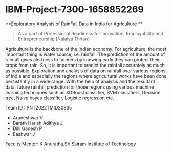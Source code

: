 # IBM-Project-7300-1658852269
 
**Exploratory Analysis of RainFall Data in India for Agriculture **

> As a part of Professional Readiness for Innovation, Employability and Entrepreneurship [Nalaiya Thiran]

Agriculture is the backbone of the Indian economy. For agriculture, the most important thing is water source, i.e. rainfall. The prediction of the amount of rainfall gives alertness to farmers by knowing early they can protect their crops from rain. So, it is important to predict the rainfall accurately as much as possible. Exploration and analysis of data on rainfall over various regions of India and especially the regions where agricultural works have been done persistently in a wide range. With the help of analysis and the resultant data, future rainfall prediction for those regions using various machine learning techniques such as XGBoost classifier, SVM classifiers, Decision tree, Naive bayes classifier, Logistic regression etc.

Team ID : PNT2022TMID20835
- Aruneshwar V 
- Barath Harish Adithya J
- Dilli Ganesh P 
- Eashwar J

Faculty Mentor: K Anuratha,[Sri Sairam Institute of Technology](https://sairamit.edu.in/)

